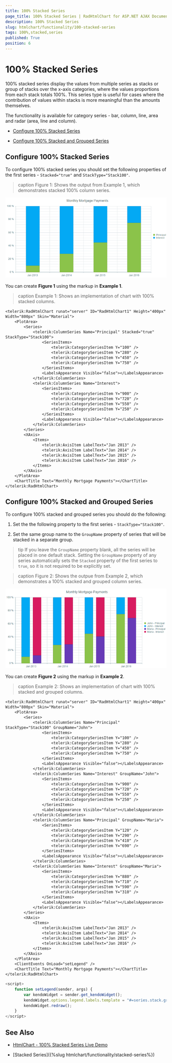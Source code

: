 ```yaml
---
title: 100% Stacked Series
page_title: 100% Stacked Series | RadHtmlChart for ASP.NET AJAX Documentation
description: 100% Stacked Series
slug: htmlchart/functionality/100-stacked-series
tags: 100%,stacked,series
published: True
position: 6
---
```


# 100% Stacked Series

100% stacked series display the values from multiple series as stacks or group of stacks over the x-axis categories, where the values proportions from each stack totals 100%. This series type is useful for cases where the contribution of values within stacks is more meaningful than the amounts themselves.

The functionality is available for category series - bar, column, line, area and radar (area, line and column).

 * [Configure 100% Stacked Series](#configure-100-stacked-series)
 
 * [Configure 100% Stacked and Grouped Series](#configure-100-stacked-and-grouped-series)

## Configure 100% Stacked Series

To configure 100% stacked series you should set the following properties of the first series - `Stacked="true"` and `StackType="Stack100"`.

>caption Figure 1: Shows the output from Example 1, which demonstrates stacked 100% column series.

![htmlchart-stacked-100-column-series](images/htmlchart-stacked-100-column-series.png)

You can create **Figure 1** using the markup in **Example 1**.

>caption Example 1: Shows an implementation of chart with 100% stacked columns.

````ASP.NET
<telerik:RadHtmlChart runat="server" ID="RadHtmlChart1" Height="400px" Width="800px" Skin="Material">
	<PlotArea>
		<Series>
			<telerik:ColumnSeries Name="Principal" Stacked="true" StackType="Stack100">
				<SeriesItems>
					<telerik:CategorySeriesItem Y="100" />
					<telerik:CategorySeriesItem Y="280" />
					<telerik:CategorySeriesItem Y="450" />
					<telerik:CategorySeriesItem Y="750" />
				</SeriesItems>
				<LabelsAppearance Visible="false"></LabelsAppearance>
			</telerik:ColumnSeries>
			<telerik:ColumnSeries Name="Interest">
				<SeriesItems>
					<telerik:CategorySeriesItem Y="900" />
					<telerik:CategorySeriesItem Y="720" />
					<telerik:CategorySeriesItem Y="550" />
					<telerik:CategorySeriesItem Y="250" />
				</SeriesItems>
				<LabelsAppearance Visible="false"></LabelsAppearance>
			</telerik:ColumnSeries>
		</Series>
		<XAxis>
			<Items>
				<telerik:AxisItem LabelText="Jan 2013" />
				<telerik:AxisItem LabelText="Jan 2014" />
				<telerik:AxisItem LabelText="Jan 2015" />
				<telerik:AxisItem LabelText="Jan 2016" />
			</Items>
		</XAxis>
	</PlotArea>
	<ChartTitle Text="Monthly Mortgage Payments"></ChartTitle>
</telerik:RadHtmlChart>
````

## Configure 100% Stacked and Grouped Series

To configure 100% stacked and grouped series you should do the following:

1. Set the the following property to the first series - `StackType="Stack100"`.

1. Set the same group name to the `GroupName` property of series that will be stacked in a separate group. 

>tip If you leave the `GroupName` property blank, all the series will be placed in one default stack. 
Setting the `GroupName` property of any series automatically sets the `Stacked` property of the first series to `true`, so it is not required to be explicitly set.

>caption Figure 2: Shows the outpue from Example 2, which demonstrates a 100% stacked and grouped column series.

![htmlchart-100-stacked-and-grouped-column-series](images/htmlchart-100-stacked-and-grouped-column-series.png)

You can create **Figure 2** using the markup in **Example 2**.

>caption Example 2: Shows an implementation of chart with 100% stacked and grouped columns.

````ASP.NET
<telerik:RadHtmlChart runat="server" ID="RadHtmlChart1" Height="400px" Width="800px" Skin="Material">
	<PlotArea>
		<Series>
			<telerik:ColumnSeries Name="Principal" StackType="Stack100" GroupName="John">
				<SeriesItems>
					<telerik:CategorySeriesItem Y="100" />
					<telerik:CategorySeriesItem Y="280" />
					<telerik:CategorySeriesItem Y="450" />
					<telerik:CategorySeriesItem Y="750" />
				</SeriesItems>
				<LabelsAppearance Visible="false"></LabelsAppearance>
			</telerik:ColumnSeries>
			<telerik:ColumnSeries Name="Interest" GroupName="John">
				<SeriesItems>
					<telerik:CategorySeriesItem Y="900" />
					<telerik:CategorySeriesItem Y="720" />
					<telerik:CategorySeriesItem Y="550" />
					<telerik:CategorySeriesItem Y="250" />
				</SeriesItems>
				<LabelsAppearance Visible="false"></LabelsAppearance>
			</telerik:ColumnSeries>
			<telerik:ColumnSeries Name="Principal" GroupName="Maria">
				<SeriesItems>
					<telerik:CategorySeriesItem Y="120" />
					<telerik:CategorySeriesItem Y="290" />
					<telerik:CategorySeriesItem Y="410" />
					<telerik:CategorySeriesItem Y="690" />
				</SeriesItems>
				<LabelsAppearance Visible="false"></LabelsAppearance>
			</telerik:ColumnSeries>
			<telerik:ColumnSeries Name="Interest" GroupName="Maria">
				<SeriesItems>
					<telerik:CategorySeriesItem Y="880" />
					<telerik:CategorySeriesItem Y="710" />
					<telerik:CategorySeriesItem Y="590" />
					<telerik:CategorySeriesItem Y="310" />
				</SeriesItems>
				<LabelsAppearance Visible="false"></LabelsAppearance>
			</telerik:ColumnSeries>
		</Series>
		<XAxis>
			<Items>
				<telerik:AxisItem LabelText="Jan 2013" />
				<telerik:AxisItem LabelText="Jan 2014" />
				<telerik:AxisItem LabelText="Jan 2015" />
				<telerik:AxisItem LabelText="Jan 2016" />
			</Items>
		</XAxis>
	</PlotArea>
	<ClientEvents OnLoad="setLegend" />
	<ChartTitle Text="Monthly Mortgage Payments"></ChartTitle>
</telerik:RadHtmlChart>
````

````JavaScript
<script>
	function setLegend(sender, args) {
		var kendoWidget = sender.get_kendoWidget();
		kendoWidget.options.legend.labels.template = "#=series.stack.group# - #=text#";
		kendoWidget.redraw();
	}
</script>
````


## See Also

 * [HtmlChart - 100% Stacked Series Live Demo](http://demos.telerik.com/aspnet-ajax/htmlchart/examples/functionality/100-stacked-series/defaultcs.aspx)

 * [Stacked Series]({%slug htmlchart/functionality/stacked-series%})

